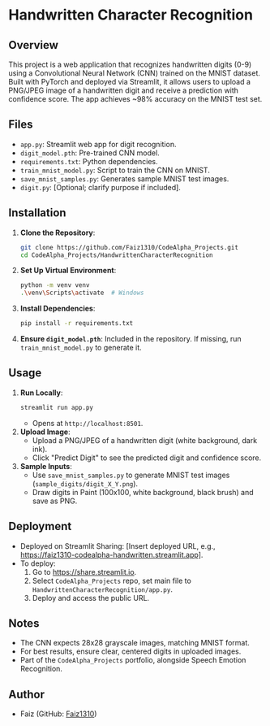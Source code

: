 # Handwritten Character Recognition

## Overview
This project is a web application that recognizes handwritten digits (0-9) using a Convolutional Neural Network (CNN) trained on the MNIST dataset. Built with PyTorch and deployed via Streamlit, it allows users to upload a PNG/JPEG image of a handwritten digit and receive a prediction with confidence score. The app achieves ~98% accuracy on the MNIST test set.

## Files
- `app.py`: Streamlit web app for digit recognition.
- `digit_model.pth`: Pre-trained CNN model.
- `requirements.txt`: Python dependencies.
- `train_mnist_model.py`: Script to train the CNN on MNIST.
- `save_mnist_samples.py`: Generates sample MNIST test images.
- `digit.py`: [Optional; clarify purpose if included].

## Installation
1. **Clone the Repository**:
   ```bash
   git clone https://github.com/Faiz1310/CodeAlpha_Projects.git
   cd CodeAlpha_Projects/HandwrittenCharacterRecognition
   ```
2. **Set Up Virtual Environment**:
   ```bash
   python -m venv venv
   .\venv\Scripts\activate  # Windows
   ```
3. **Install Dependencies**:
   ```bash
   pip install -r requirements.txt
   ```
4. **Ensure `digit_model.pth`**: Included in the repository. If missing, run `train_mnist_model.py` to generate it.

## Usage
1. **Run Locally**:
   ```bash
   streamlit run app.py
   ```
   - Opens at `http://localhost:8501`.
2. **Upload Image**:
   - Upload a PNG/JPEG of a handwritten digit (white background, dark ink).
   - Click "Predict Digit" to see the predicted digit and confidence score.
3. **Sample Inputs**:
   - Use `save_mnist_samples.py` to generate MNIST test images (`sample_digits/digit_X_Y.png`).
   - Draw digits in Paint (100x100, white background, black brush) and save as PNG.

## Deployment
- Deployed on Streamlit Sharing: [Insert deployed URL, e.g., https://faiz1310-codealpha-handwritten.streamlit.app].
- To deploy:
  1. Go to https://share.streamlit.io.
  2. Select `CodeAlpha_Projects` repo, set main file to `HandwrittenCharacterRecognition/app.py`.
  3. Deploy and access the public URL.

## Notes
- The CNN expects 28x28 grayscale images, matching MNIST format.
- For best results, ensure clear, centered digits in uploaded images.
- Part of the `CodeAlpha_Projects` portfolio, alongside Speech Emotion Recognition.

## Author
- Faiz (GitHub: [Faiz1310](https://github.com/Faiz1310))